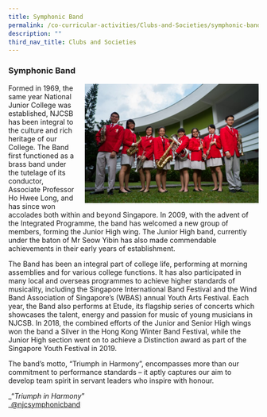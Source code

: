 ```yaml
---
title: Symphonic Band
permalink: /co-curricular-activities/Clubs-and-Societies/symphonic-band
description: ""
third_nav_title: Clubs and Societies
---
```

### Symphonic Band

<img src="/images/sympband1.png" style="width:350px;height:240px;margin-left:15px;" align = "right"> Formed in 1969, the same year National Junior College was established, NJCSB has been integral to the culture and rich heritage of our College. The Band first functioned as a brass band under the tutelage of its conductor, Associate Professor Ho Hwee Long, and has since won accolades both within and beyond Singapore. In 2009, with the advent of the Integrated Programme, the band has welcomed a new group of members, forming the Junior High wing. The Junior High band, currently under the baton of Mr Seow Yibin has also made commendable achievements in their early years of establishment.

The Band has been an integral part of college life, performing at morning assemblies and for various college functions. It has also participated in many local and overseas programmes to achieve higher standards of musicality, including the Singapore International Band Festival and the Wind Band Association of Singapore’s (WBAS) annual Youth Arts Festival. Each year, the Band also performs at Etude, its flagship series of concerts which showcases the talent, energy and passion for music of young musicians in NJCSB. In 2018, the combined efforts of the Junior and Senior High wings won the band a Silver in the Hong Kong Winter Band Festival, while the Junior High section went on to achieve a Distinction award as part of the Singapore Youth Festival in 2019.

The band’s motto, “Triumph in Harmony”, encompasses more than our commitment to performance standards – it aptly captures our aim to develop team spirit in servant leaders who inspire with honour.

_“_Triumph in Harmony_”  
_[@njcsymphonicband](https://instagram.com/njcsymphonicband?utm_medium=copy_link)